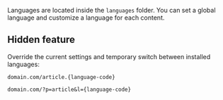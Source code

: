 Languages are located inside the `languages` folder. You can set a global language and customize a language for each content.


Hidden feature
--------------

Override the current settings and temporary switch between installed languages:

```
domain.com/article.{language-code}
```

```
domain.com/?p=article&l={language-code}
```